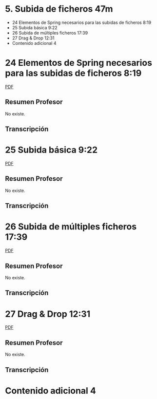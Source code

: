 # 5. Subida de ficheros 47m
   
   * 24 Elementos de Spring necesarios para las subidas de ficheros 8:19 
   * 25 Subida básica 9:22 
   * 26 Subida de múltiples ficheros 17:39 
   * 27 Drag & Drop 12:31 
   * Contenido adicional 4

# 24 Elementos de Spring necesarios para las subidas de ficheros 8:19 
 
[PDF ](pdfs/)

## Resumen Profesor

No existe.

## Transcripción

# 25 Subida básica 9:22 

[PDF ](pdfs/)

## Resumen Profesor

No existe.

## Transcripción

# 26 Subida de múltiples ficheros 17:39 

[PDF ](pdfs/)

## Resumen Profesor

No existe.

## Transcripción

# 27 Drag & Drop 12:31 

[PDF ](pdfs/)

## Resumen Profesor

No existe.

## Transcripción

# Contenido adicional 4
